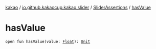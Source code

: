 [kakao](../../index.md) / [io.github.kakaocup.kakao.slider](../index.md) / [SliderAssertions](index.md) / [hasValue](./has-value.md)

# hasValue

`open fun hasValue(value: `[`Float`](https://kotlinlang.org/api/latest/jvm/stdlib/kotlin/-float/index.html)`): `[`Unit`](https://kotlinlang.org/api/latest/jvm/stdlib/kotlin/-unit/index.html)